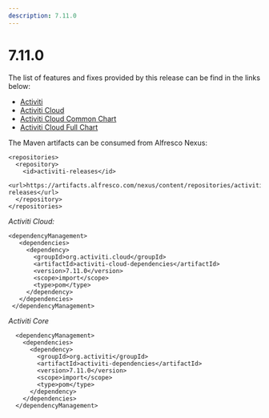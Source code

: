 ```yaml
---
description: 7.11.0
---
```


# 7.11.0

The list of features and fixes provided by this release can be find in the links below:

* [Activiti](https://github.com/Activiti/Activiti/releases/tag/7.11.0)
* [Activiti Cloud](https://github.com/Activiti/Activiti-cloud/releases/tag/7.11.0)
* [Activiti Cloud Common Chart](https://github.com/Activiti/activiti-cloud-common-chart/releases/tag/7.11.0)
* [Activiti Cloud Full Chart](https://github.com/Activiti/activiti-cloud-full-chart/releases/tag/7.11.0)

The Maven artifacts can be consumed from Alfresco Nexus:

```markup
<repositories>
  <repository>
    <id>activiti-releases</id>
    <url>https://artifacts.alfresco.com/nexus/content/repositories/activiti-releases</url>
  </repository>
</repositories>
```

_Activiti Cloud:_

```markup
<dependencyManagement>
   <dependencies>
     <dependency>
       <groupId>org.activiti.cloud</groupId>
       <artifactId>activiti-cloud-dependencies</artifactId>
       <version>7.11.0</version>
       <scope>import</scope>
       <type>pom</type>
     </dependency>
   </dependencies>
 </dependencyManagement>
```

_Activiti Core_

```markup
  <dependencyManagement>
    <dependencies>
      <dependency>
        <groupId>org.activiti</groupId>
        <artifactId>activiti-dependencies</artifactId>
        <version>7.11.0</version>
        <scope>import</scope>
        <type>pom</type>
      </dependency>
    </dependencies>
  </dependencyManagement>
```
